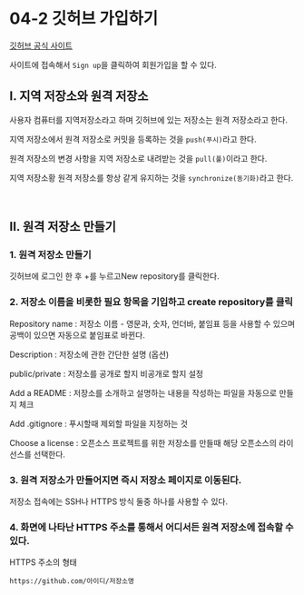 # 04-2 깃허브 가입하기

[깃허브 공식 사이트](https://github.com/)

사이트에 접속해서 `Sign up`을 클릭하여 회원가입을 할 수  있다.

## I. 지역 저장소와 원격 저장소

사용자 컴퓨터를 지역저장소라고 하며 깃허브에 있는 저장소는 원격 저장소라고 한다.

지역 저장소에서 원격 저장소로 커밋을 등록하는 것을 `push(푸시)`라고 한다. 

원격 저장소의 변경 사항을 지역 저장소로 내려받는 것을 `pull(풀)`이라고 한다.

지역 저장소황 원격 저장소를 항상 같게 유지하는 것을 `synchronize(동기화)`라고 한다.

<br>

## II. 원격 저장소 만들기

### 1. 원격 저장소 만들기
깃허브에 로그인 한 후 +를 누르고New repository를 클릭한다.

### 2. 저장소 이름을 비롯한 필요 항목을 기입하고 create repository를 클릭

Repository name : 저장소 이름 - 영문과, 숫자, 언더바, 붙임표 등을 사용할 수 있으며 공백이 있으면 자동으로 붙임표로 바뀐다.

Description : 저장소에 관한 간단한 설명 (옵션)

public/private : 저장소를 공개로 할지 비공개로 할지 설정

Add a README  : 저장소를 소개하고 설명하는 내용을 작성하는 파일을 자동으로 만들지 체크

Add .gitignore : 푸시할때 제외할 파일을 지정하는 것

Choose a license : 오픈소스 프로젝트를 위한 저장소를 만들때 해당 오픈소스의 라이선스를 선택한다.

### 3. 원격 저장소가 만들어지면 즉시 저장소 페이지로 이동된다.
저장소 접속에는 SSH나 HTTPS 방식 둘중 하나를 사용할 수 있다.

### 4. 화면에 나타난 HTTPS 주소를 통해서 어디서든 원격 저장소에 접속할 수 있다.

HTTPS 주소의 형태 
```
https://github.com/아이디/저장소명
```


